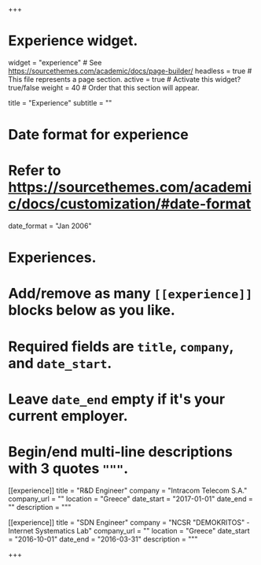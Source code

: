 +++
# Experience widget.
widget = "experience"  # See https://sourcethemes.com/academic/docs/page-builder/
headless = true  # This file represents a page section.
active = true  # Activate this widget? true/false
weight = 40  # Order that this section will appear.

title = "Experience"
subtitle = ""

# Date format for experience
#   Refer to https://sourcethemes.com/academic/docs/customization/#date-format
date_format = "Jan 2006"

# Experiences.
#   Add/remove as many `[[experience]]` blocks below as you like.
#   Required fields are `title`, `company`, and `date_start`.
#   Leave `date_end` empty if it's your current employer.
#   Begin/end multi-line descriptions with 3 quotes `"""`.
[[experience]]
  title = "R&D Engineer"
  company = "Intracom Telecom S.A."
  company_url = ""
  location = "Greece"
  date_start = "2017-01-01"
  date_end = ""
  description = """ 
  
  
  

[[experience]]
  title = "SDN Engineer"
  company = "NCSR "DEMOKRITOS" - Internet Systematics Lab"
  company_url = ""
  location = "Greece"
  date_start = "2016-10-01"
  date_end = "2016-03-31"
  description = """ 

+++
